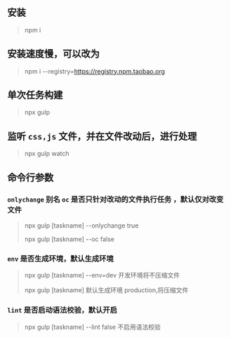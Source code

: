 ## 安装
> npm i

## 安装速度慢，可以改为
> npm i --registry=https://registry.npm.taobao.org 

## 单次任务构建
> npx gulp

## 监听 `css,js` 文件，并在文件改动后，进行处理
> npx gulp watch

## 命令行参数
### `onlychange` 别名 `oc` 是否只针对改动的文件执行任务 ，默认仅对改变文件

> npx gulp [taskname] --onlychange true
>
> npx gulp [taskname] --oc false

### `env` 是否生成环境，默认生成环境

> npx gulp [taskname] --env=dev  开发环境将不压缩文件
>
> npx gulp [taskname] 默认生成环境 production,将压缩文件

### `lint` 是否启动语法校验，默认开启

> npx gulp [taskname] --lint false 不启用语法校验